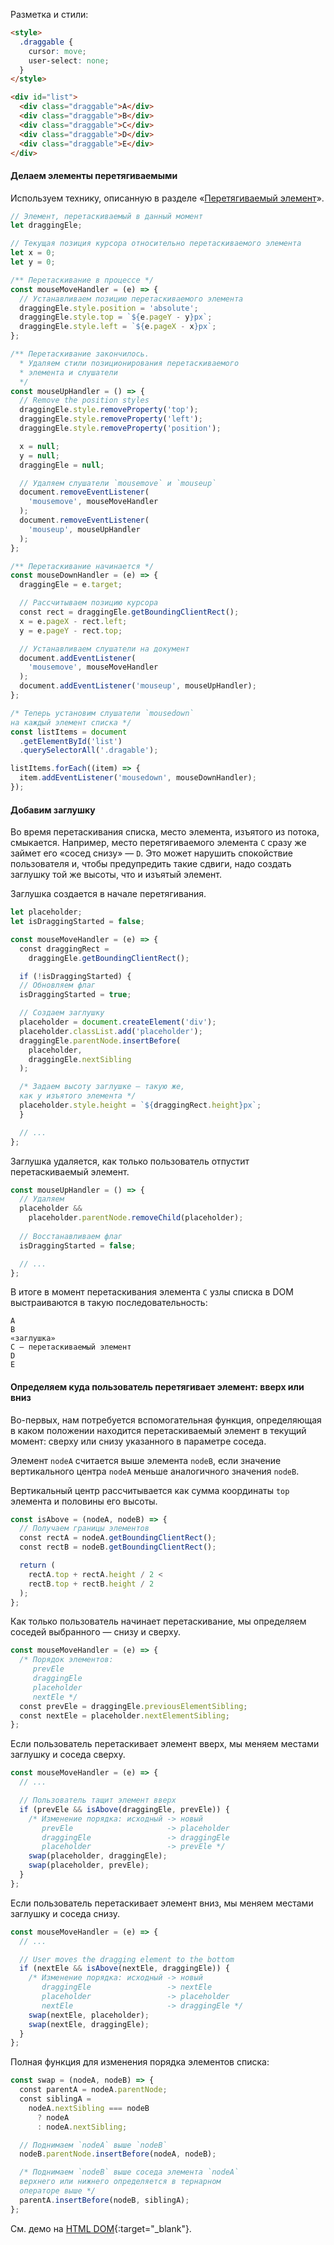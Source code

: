 Разметка и стили:

```html
<style>
  .draggable {
    cursor: move;
    user-select: none;
  }
</style>

<div id="list">
  <div class="draggable">A</div>
  <div class="draggable">B</div>
  <div class="draggable">C</div>
  <div class="draggable">D</div>
  <div class="draggable">E</div>
</div>
```

#### Делаем элементы перетягиваемыми

Используем технику, описанную в разделе «[Перетягиваемый элемент](#topic-draggable-base)».

```javascript
// Элемент, перетаскиваемый в данный момент
let draggingEle;

// Текущая позиция курсора относительно перетаскиваемого элемента
let x = 0;
let y = 0;

/** Перетаскивание в процессе */
const mouseMoveHandler = (e) => {
  // Устанавливаем позицию перетаскиваемого элемента
  draggingEle.style.position = 'absolute';
  draggingEle.style.top = `${e.pageY - y}px`;
  draggingEle.style.left = `${e.pageX - x}px`;
};

/** Перетаскивание закончилось.
  * Удаляем стили позиционирования перетаскиваемого
  * элемента и слушатели
  */
const mouseUpHandler = () => {
  // Remove the position styles
  draggingEle.style.removeProperty('top');
  draggingEle.style.removeProperty('left');
  draggingEle.style.removeProperty('position');

  x = null;
  y = null;
  draggingEle = null;

  // Удаляем слушатели `mousemove` и `mouseup`
  document.removeEventListener(
    'mousemove', mouseMoveHandler
  );
  document.removeEventListener(
    'mouseup', mouseUpHandler
  );
};

/** Перетаскивание начинается */
const mouseDownHandler = (e) => {
  draggingEle = e.target;

  // Рассчитываем позицию курсора
  const rect = draggingEle.getBoundingClientRect();
  x = e.pageX - rect.left;
  y = e.pageY - rect.top;

  // Устанавливаем слушатели на документ
  document.addEventListener(
    'mousemove', mouseMoveHandler
  );
  document.addEventListener('mouseup', mouseUpHandler);
};

/* Теперь установим слушатели `mousedown`
на каждый элемент списка */
const listItems = document
  .getElementById('list')
  .querySelectorAll('.dragable');

listItems.forEach((item) => {
  item.addEventListener('mousedown', mouseDownHandler);
});
```

#### Добавим заглушку

Во время перетаскивания списка, место элемента, изъятого из потока, смыкается. Например, место перетягиваемого элемента `C` сразу же займет его «сосед снизу» — `D`. Это может нарушить спокойствие пользователя и, чтобы предупредить такие сдвиги, надо создать заглушку той же высоты, что и изъятый элемент.

Заглушка создается в начале перетягивания.

```javascript
let placeholder;
let isDraggingStarted = false;

const mouseMoveHandler = (e) => {
  const draggingRect =
    draggingEle.getBoundingClientRect();

  if (!isDraggingStarted) {
  // Обновляем флаг
  isDraggingStarted = true;

  // Создаем заглушку
  placeholder = document.createElement('div');
  placeholder.classList.add('placeholder');
  draggingEle.parentNode.insertBefore(
    placeholder,
    draggingEle.nextSibling
  );

  /* Задаем высоту заглушке — такую же,
  как у изъятого элемента */
  placeholder.style.height = `${draggingRect.height}px`;
  }

  // ...
};
```

Заглушка удаляется, как только пользователь отпустит перетаскиваемый элемент.

```javascript
const mouseUpHandler = () => {
  // Удаляем
  placeholder &&
    placeholder.parentNode.removeChild(placeholder);
  
  // Восстанавливаем флаг
  isDraggingStarted = false;

  // ...
};
```

В итоге в момент перетаскивания элемента `C` узлы списка в DOM выстраиваются в такую последовательность:

```text
A
B
«заглушка»
C — перетаскиваемый элемент
D
E
```

#### Определяем куда пользователь перетягивает элемент: вверх или вниз

Во-первых, нам потребуется вспомогательная функция, определяющая в каком положении находится перетаскиваемый элемент в текущий момент: сверху или снизу указанного в параметре соседа.

Элемент `nodeA` считается выше элемента `nodeB`, если значение вертикального центра `nodeA` меньше аналогичного значения `nodeB`.

Вертикальный центр рассчитывается как сумма координаты `top` элемента и половины его высоты.

```javascript
const isAbove = (nodeA, nodeB) => {
  // Получаем границы элементов
  const rectA = nodeA.getBoundingClientRect();
  const rectB = nodeB.getBoundingClientRect();

  return (
    rectA.top + rectA.height / 2 <
    rectB.top + rectB.height / 2
  );
};
```

Как только пользователь начинает перетаскивание, мы определяем соседей выбранного — снизу и сверху.

```javascript
const mouseMoveHandler = (e) => {
  /* Порядок элементов:
     prevEle
     draggingEle
     placeholder
     nextEle */
  const prevEle = draggingEle.previousElementSibling;
  const nextEle = placeholder.nextElementSibling;
};
```

Если пользователь перетаскивает элемент вверх, мы меняем местами заглушку и соседа сверху.

```javascript
const mouseMoveHandler = (e) => {
  // ...

  // Пользователь тащит элемент вверх
  if (prevEle && isAbove(draggingEle, prevEle)) {
    /* Изменение порядка: исходный -> новый
       prevEle                     -> placeholder
       draggingEle                 -> draggingEle
       placeholder                 -> prevEle */
    swap(placeholder, draggingEle);
    swap(placeholder, prevEle);
  }
};
```

Если пользователь перетаскивает элемент вниз, мы меняем местами заглушку и соседа снизу.

```javascript
const mouseMoveHandler = (e) => {
  // ...

  // User moves the dragging element to the bottom
  if (nextEle && isAbove(nextEle, draggingEle)) {
    /* Изменение порядка: исходный -> новый
       draggingEle                 -> nextEle
       placeholder                 -> placeholder
       nextEle                     -> draggingEle */
    swap(nextEle, placeholder);
    swap(nextEle, draggingEle);
  }
};
```

Полная функция для изменения порядка элементов списка:

```javascript
const swap = (nodeA, nodeB) => {
  const parentA = nodeA.parentNode;
  const siblingA =
    nodeA.nextSibling === nodeB
      ? nodeA
      : nodeA.nextSibling;

  // Поднимаем `nodeA` выше `nodeB`
  nodeB.parentNode.insertBefore(nodeA, nodeB);

  /* Поднимаем `nodeB` выше соседа элемента `nodeA`
  верхнего или нижнего определяется в тернарном
  операторе выше */
  parentA.insertBefore(nodeB, siblingA);
};
```

См. демо на [HTML DOM](https://htmldom.dev/demo/drag-and-drop-element-in-a-list/index.html){:target="_blank"}.
